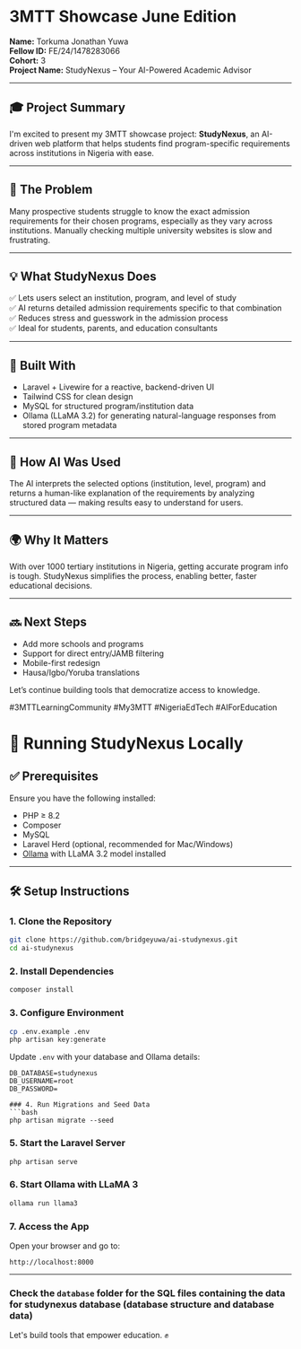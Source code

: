 
# 3MTT Showcase June Edition

**Name:** Torkuma Jonathan Yuwa  
**Fellow ID:** FE/24/1478283066  
**Cohort:** 3  
**Project Name:** StudyNexus – Your AI-Powered Academic Advisor

---

## 🎓 Project Summary

I'm excited to present my 3MTT showcase project: **StudyNexus**, an AI-driven web platform that helps students find program-specific requirements across institutions in Nigeria with ease.

---

## 🧩 The Problem

Many prospective students struggle to know the exact admission requirements for their chosen programs, especially as they vary across institutions. Manually checking multiple university websites is slow and frustrating.

---

## 💡 What StudyNexus Does

✅ Lets users select an institution, program, and level of study  
✅ AI returns detailed admission requirements specific to that combination  
✅ Reduces stress and guesswork in the admission process  
✅ Ideal for students, parents, and education consultants  

---

## 🔧 Built With

- Laravel + Livewire for a reactive, backend-driven UI  
- Tailwind CSS for clean design  
- MySQL for structured program/institution data  
- Ollama (LLaMA 3.2) for generating natural-language responses from stored program metadata  

---

## 🧠 How AI Was Used

The AI interprets the selected options (institution, level, program) and returns a human-like explanation of the requirements by analyzing structured data — making results easy to understand for users.

---

## 🌍 Why It Matters

With over 1000 tertiary institutions in Nigeria, getting accurate program info is tough. StudyNexus simplifies the process, enabling better, faster educational decisions.

---

## 🔜 Next Steps

- Add more schools and programs  
- Support for direct entry/JAMB filtering  
- Mobile-first redesign  
- Hausa/Igbo/Yoruba translations  

Let’s continue building tools that democratize access to knowledge.  

#3MTTLearningCommunity #My3MTT #NigeriaEdTech #AIForEducation




# 🚀 Running StudyNexus Locally

## ✅ Prerequisites

Ensure you have the following installed:

- PHP ≥ 8.2  
- Composer  
- MySQL  
- Laravel Herd (optional, recommended for Mac/Windows)  
- [Ollama](https://ollama.com) with LLaMA 3.2 model installed  

---

## 🛠️ Setup Instructions

### 1. Clone the Repository
```bash
git clone https://github.com/bridgeyuwa/ai-studynexus.git
cd ai-studynexus
```

### 2. Install Dependencies
```bash
composer install
```

### 3. Configure Environment
```bash
cp .env.example .env
php artisan key:generate
```

Update `.env` with your database and Ollama details:
```
DB_DATABASE=studynexus
DB_USERNAME=root
DB_PASSWORD=

### 4. Run Migrations and Seed Data
```bash
php artisan migrate --seed
```


### 5. Start the Laravel Server
```bash
php artisan serve
```

### 6. Start Ollama with LLaMA 3
```bash
ollama run llama3
```

### 7. Access the App
Open your browser and go to:
```
http://localhost:8000
```

---
### Check the `database` folder for the SQL files containing the data for studynexus database (database structure and database data)


Let's build tools that empower education. ✊

